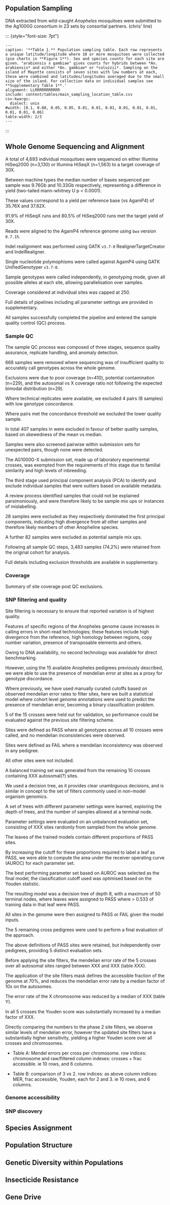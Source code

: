 ## Population Sampling

DNA extracted from wild-caught _Anopheles_ mosquitoes were submitted to the Ag1000G consortium in 23 sets by consortial partners. (chris' line)

::: {style="font-size: 7pt"}
```table
---
caption: '**Table 1.** Population sampling table. Each row represents a unique latitude/longitude where 10 or more mosquitoes were collected (pie charts in **Figure 1**). Sex and species counts for each site are given. "arabiensis x gambiae" gives counts for hybrids between *An. arabiensis* and either *An. gambiae* or *coluzzii*. Sampling on the island of Mayotte consists of seven sites with low numbers at each, these were combined and latitudes/longitudes averaged due to the small size of the island. For collection data on individual samples see **Supplementary Table 1**.'
alignment: LLRRRRRRRRRRR
include: content/tables/main_sampling_location_table.csv
csv-kwargs:
  dialect: unix
#width: [0.1, 0.08, 0.05, 0.05, 0.01, 0.01, 0.01, 0.01, 0.01, 0.01, 0.01, 0.01, 0.06]
table-width: 2/3
---
```
:::

## Whole Genome Sequencing and Alignment

A total of 4,693 individual mosquitoes were sequenced on either Illumina HiSeq2000 (n=3,130) or Illumina HiSeqX (n=1,563) to a target coverage of 30X.

Between machine types the median number of bases sequenced per sample was 9.76Gb and 10.33Gb respectively, representing a difference in yield (two-tailed mann-whitney U p < 0.0001).

These values correspond to a yield per reference base (vs AgamP4) of 35.76X and 37.82X. 

91.9% of HiSeqX runs and 80.5% of HiSeq2000 runs met the target yield of 30X.

Reads were aligned to the AgamP4 reference genome using `bwa` version `0.7.15`.

Indel realignment was performed using GATK `v3.7-0` RealignerTargetCreator and IndelRealigner. 

Single nucleotide polymophisms were called against AgamP4 using GATK UnifiedGenotyper `v3.7-0`.

Sample genotypes were called independently, in genotyping mode, given all possible alleles at each site, allowing parallelisation over samples.

Coverage considered at individual sites was capped at 250.

Full details of pipelines including all parameter settings are provided in supplementary.

All samples successfully completed the pipeline and entered the sample quality control (QC) process.

### Sample QC

The sample QC process was composed of three stages, sequence quality assurance, replicate handling, and anomaly detection.

668 samples were removed where sequencing was of insufficient quality to accurately call genotypes across the whole genome.

Exclusions were due to poor coverage (n=410), potential contamination (n=229), and the autosomal vs X coverage ratio not following the expected bimodal distribution (n=29).

Where technical replicates were available, we excluded 4 pairs (8 samples) with low genotype concordance. 

Where pairs met the concordance threshold we excluded the lower quality sample.

In total 407 samples in were excluded in favour of better quality samples, based on skewedness of the mean vs median.

Samples were also screened pairwise within submission sets for unexpected pairs, though none were detected.

The AG1000G-X submission set, made up of laboratory experimental crosses, was exempted from the requirements of this stage due to familial similarity and high levels of inbreeding.

The third stage used principal component analysis (PCA) to identify and exclude individual samples that were outliers based on available metadata.

A review process identified samples that could not be explained parsimoniously, and were therefore likely to be sample mix ups or instances of mislabelling.

28 samples were excluded as they respectively dominated the first principal components, indicating high divergence from all other samples and therefore likely members of other Anopheline species.

A further 82 samples were excluded as potential sample mix ups.

Following all sample QC steps, 3,483 samples (74.2%) were retained from the original cohort for analysis.

Full details including exclusion thresholds are available in supplementary.

### Coverage

Summary of site coverage post QC exclusions.

### SNP filtering and quality

Site filtering is necessary to ensure that reported variation is of highest quality.

Features of specific regions of the Anopheles genome cause increases in calling errors in short-read technologies; these features include high divergence from the reference, high homology between regions, copy number variation, presence of transposable elements and others.

Owing to DNA availability, no second technology was available for direct benchmarking.

However, using the 15 available Anopheles pedigrees previously described, we were able to use the presence of mendelian error at sites as a proxy for genotype discordance.

Where previously, we have used manually curated cutoffs based on observed mendelian error rates to filter sites, here we built a statistical model where cohort level genome annotations were used to predict the presence of mendelian error, becoming a binary classification problem.

5 of the 15 crosses were held out for validation, so performance could be evaluated against the previous site filtering scheme.

Sites were defined as PASS where all genotypes across all 10 crosses were called, and no mendelian inconsistencies were observed.

Sites were defined as FAIL where a mendelian inconsistency was observed in any pedigree.

All other sites were not included.

A balanced training set was generated from the remaining 10 crosses containing XXX autosomal(?) sites.

We used a decision tree, as it provides clear unambiguous decisions, and is similar in concept to the set of filters commonly used in non-model organism genomics.

A set of trees with different parameter settings were learned, exploring the depth of trees, and the number of samples allowed at a terminal node.

Parameter settings were evaluated on an unbalanced evaluation set, consisting of XXX sites randomly from sampled from the whole genome.

The leaves of the trained models contain different proportions of PASS sites.

By increasing the cutoff for these proportions required to label a leaf as PASS, we were able to compute the area under the receiver operating curve (AUROC) for each parameter set.

The best performing parameter set based on AUROC was selected as the final model, the classification cutoff used was optimised based on the Youden statistic.

The resulting model was a decision tree of depth 8, with a maximum of 50 terminal nodes, where leaves were assigned to PASS where > 0.533 of training data in that leaf were PASS.

All sites in the genome were then assigned to PASS or FAIL given the model inputs.


The 5 remaining cross pedigrees were used to perform a final evaluation of the approach.

The above definitions of PASS sites were retained, but independently over pedigrees, providing 5 distinct evaluation sets.

Before applying the site filters, the mendelian error rate of the 5 crosses over all autosomal sites ranged between XXX and XXX (table XXX).

The application of the site filters mask defines the accessible fraction of the genome at 70%, and reduces the mendelian error rate by a median factor of 10x on the autosomes.

The error rate of the X chromosome was reduced by a median of XXX (table Y).

In all 5 crosses the Youden score was substantially increased by a median factor of XXX.

Directly comparing the numbers to the phase 2 site filters, we observe similar levels of mendelian error, however the updated site filters have a substantially higher sensitivity, yielding a higher Youden score over all crosses and chromosomes.

- Table A: Mendel errors per cross per chromosome. 
row indices: chromosome and raw/filtered
column indexes: crosses + frac accessible.
ie 10 rows, and 6 columns.

- Table B: comparison of 3 vs 2.
row indices: as above
column indices: MER, frac accessible, Youden, each for 2 and 3.
ie 10 rows, and 6 columns.














### Genome accessibility

### SNP discovery

## Species Assignment

## Population Structure

## Genetic Diversity within Populations

## Insecticide Resistance

## Gene Drive
